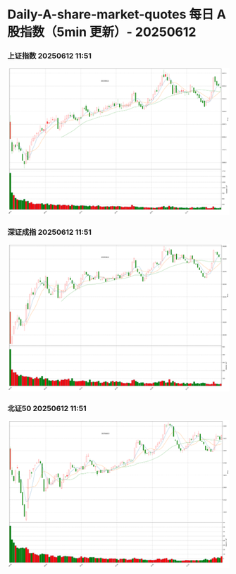 
# Daily-A-share-market-quotes 每日 A 股指数（5min 更新）- 20250612

### 上证指数 20250612 11:51
![](./fig/2025/6/20250612-sh000001.png)

### 深证成指 20250612 11:51
![](./fig/2025/6/20250612-sz399001.png)

### 北证50 20250612 11:51
![](./fig/2025/6/20250612-bj899050.png)
